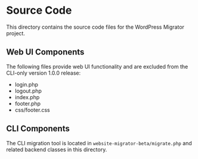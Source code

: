 # Source Code

This directory contains the source code files for the WordPress Migrator project.

## Web UI Components

The following files provide web UI functionality and are excluded from the CLI-only version 1.0.0 release:

- login.php
- logout.php
- index.php
- footer.php
- css/footer.css

## CLI Components

The CLI migration tool is located in `website-migrator-beta/migrate.php` and related backend classes in this directory.
